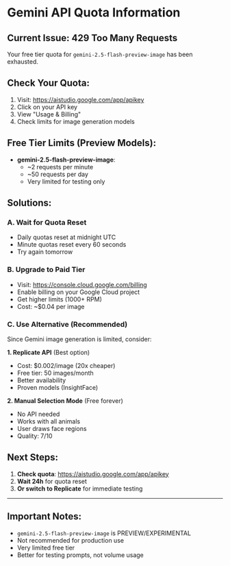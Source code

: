 # Gemini API Quota Information

## Current Issue: 429 Too Many Requests

Your free tier quota for `gemini-2.5-flash-preview-image` has been exhausted.

## Check Your Quota:

1. Visit: https://aistudio.google.com/app/apikey
2. Click on your API key
3. View "Usage & Billing"
4. Check limits for image generation models

## Free Tier Limits (Preview Models):

- **gemini-2.5-flash-preview-image**:
  - ~2 requests per minute
  - ~50 requests per day
  - Very limited for testing only

## Solutions:

### A. Wait for Quota Reset
- Daily quotas reset at midnight UTC
- Minute quotas reset every 60 seconds
- Try again tomorrow

### B. Upgrade to Paid Tier
- Visit: https://console.cloud.google.com/billing
- Enable billing on your Google Cloud project
- Get higher limits (1000+ RPM)
- Cost: ~$0.04 per image

### C. Use Alternative (Recommended)

Since Gemini image generation is limited, consider:

**1. Replicate API** (Best option)
   - Cost: $0.002/image (20x cheaper)
   - Free tier: 50 images/month
   - Better availability
   - Proven models (InsightFace)

**2. Manual Selection Mode** (Free forever)
   - No API needed
   - Works with all animals
   - User draws face regions
   - Quality: 7/10

## Next Steps:

1. **Check quota**: https://aistudio.google.com/app/apikey
2. **Wait 24h** for quota reset
3. **Or switch to Replicate** for immediate testing

---

## Important Notes:

- `gemini-2.5-flash-preview-image` is PREVIEW/EXPERIMENTAL
- Not recommended for production use
- Very limited free tier
- Better for testing prompts, not volume usage

